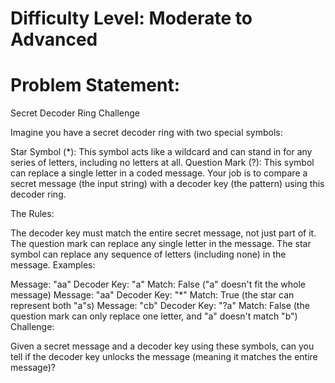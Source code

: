 # Difficulty Level: Moderate to Advanced

# Problem Statement:

Secret Decoder Ring Challenge

Imagine you have a secret decoder ring with two special symbols:

Star Symbol (\*): This symbol acts like a wildcard and can stand in for any series of letters, including no letters at all.
Question Mark (?): This symbol can replace a single letter in a coded message.
Your job is to compare a secret message (the input string) with a decoder key (the pattern) using this decoder ring.

The Rules:

The decoder key must match the entire secret message, not just part of it.
The question mark can replace any single letter in the message.
The star symbol can replace any sequence of letters (including none) in the message.
Examples:

Message: "aa" Decoder Key: "a" Match: False ("a" doesn't fit the whole message)
Message: "aa" Decoder Key: "\*" Match: True (the star can represent both "a"s)
Message: "cb" Decoder Key: "?a" Match: False (the question mark can only replace one letter, and "a" doesn't match "b")
Challenge:

Given a secret message and a decoder key using these symbols, can you tell if the decoder key unlocks the message (meaning it matches the entire message)?
